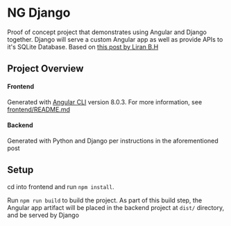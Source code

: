# NG Django
Proof of concept project that demonstrates using Angular and Django together.
Django will serve a custom Angular app as well as provide APIs to it's SQLite Database.
Based on [this post by Liran B.H](https://devarea.com/building-a-web-app-with-angular-django-and-django-rest/#.XQqP3xNKiL_)

## Project Overview
#### Frontend
Generated with [Angular CLI](https://github.com/angular/angular-cli) version 8.0.3.
For more information, see [frontend/README.md](./frontend/README.md)

#### Backend
Generated with Python and Django per instructions in the aforementioned post

## Setup
cd into frontend and run ```npm install```.

Run `npm run build` to build the project. As part of this build step, the Angular app artifact will be placed in the backend project at `dist/` directory, and be served by Django
